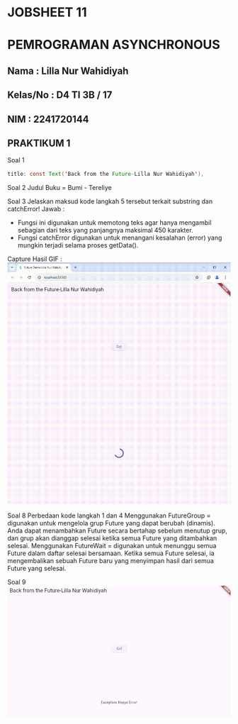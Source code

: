 # JOBSHEET 11
# PEMROGRAMAN ASYNCHRONOUS
## Nama     : Lilla Nur Wahidiyah
## Kelas/No : D4 TI 3B / 17
## NIM      : 2241720144

## PRAKTIKUM 1
Soal 1
```java
title: const Text('Back from the Future-Lilla Nur Wahidiyah'),
```
Soal 2
Judul Buku = Bumi - Tereliye

Soal 3
Jelaskan maksud kode langkah 5 tersebut terkait substring dan catchError!
Jawab :
- Fungsi ini digunakan untuk memotong teks agar hanya mengambil sebagian dari teks yang panjangnya maksimal 450 karakter.
- Fungsi catchError digunakan untuk menangani kesalahan (error) yang mungkin terjadi selama proses getData().

Capture Hasil GIF : ![alt text](assets/GIF/Praktikum1.gif)

Soal 8
Perbedaan kode langkah 1 dan 4
Menggunakan FutureGroup = digunakan untuk mengelola grup Future yang dapat berubah (dinamis). Anda dapat menambahkan Future secara bertahap sebelum menutup grup, dan grup akan dianggap selesai ketika semua Future yang ditambahkan selesai.
Menggunakan FutureWait = digunakan untuk menunggu semua Future dalam daftar selesai bersamaan. Ketika semua Future selesai, ia mengembalikan sebuah Future baru yang menyimpan hasil dari semua Future yang selesai.

Soal 9
![alt text](image.png)